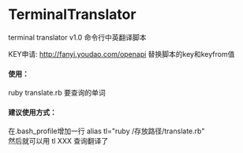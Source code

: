 # TerminalTranslator
terminal translator v1.0
命令行中英翻译脚本

KEY申请:  http://fanyi.youdao.com/openapi
替换脚本的key和keyfrom值

<h4>使用：</h4>
ruby translate.rb 要查询的单词

<h4>建议使用方式：</h4>
在.bash_profile增加一行 alias tl="ruby /存放路径/translate.rb" </br>
然后就可以用 tl XXX 查询翻译了
